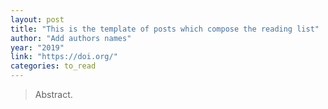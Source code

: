 ```yaml
---
layout: post
title: "This is the template of posts which compose the reading list"
author: "Add authors names"
year: "2019"
link: "https://doi.org/"
categories: to_read
---
```



> Abstract.
